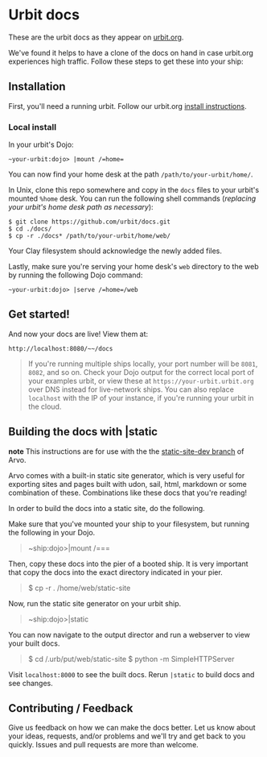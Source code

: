 # Urbit docs

These are the urbit docs as they appear on [urbit.org](https://urbit.org/docs/).

We've found it helps to have a clone of the docs on hand in case urbit.org
experiences high traffic. Follow these steps to get these into your ship:

## Installation

First, you'll need a running urbit. Follow our urbit.org [install
instructions](https://urbit.org/docs/getting-started/).

### Local install

In your urbit's Dojo:

    ~your-urbit:dojo> |mount /=home=

You can now find your home desk at the path `/path/to/your-urbit/home/`.

In Unix, clone this repo somewhere and copy in the `docs` files to your urbit's
mounted `%home` desk. You can run the following shell commands (*replacing your
urbit's home desk path as necessary*):

    $ git clone https://github.com/urbit/docs.git
    $ cd ./docs/
    $ cp -r ./docs* /path/to/your-urbit/home/web/

Your Clay filesystem should acknowledge the newly added files.

Lastly, make sure you're serving your home desk's `web` directory to the web by running the following Dojo command:

    ~your-urbit:dojo> |serve /=home=/web

## Get started!

And now your docs are live! View them at:

    http://localhost:8080/~~/docs

> If you're running multiple ships locally, your port number will be `8081`,
  `8082`, and so on. Check your Dojo output for the correct local port of
  your examples urbit, or view these at `https://your-urbit.urbit.org` over DNS
  instead for live-network ships. You can also replace `localhost` with the IP
  of your instance, if you're running your urbit in the cloud.

## Building the docs with |static

**note** This instructions are for use with the the [static-site-dev branch](https://github.com/urbit/arvo/tree/static-site-dev)
of Arvo.

Arvo comes with a built-in static site generator, which is very useful for
exporting sites and pages built with udon, sail, html, markdown or some
combination of these. Combinations like these docs that you're reading!

In order to build the docs into a static site, do the following.

Make sure that you've mounted your ship to your filesystem, but running the following
in your Dojo.

> ~ship:dojo>|mount /===

Then, copy these docs into the pier of a booted ship. It is very important that
copy the docs into the exact directory indicated in your pier.

> $ cp -r . <ship-name>/home/web/static-site

Now, run the static site generator on your urbit ship.

> ~ship:dojo>|static

You can now navigate to the output director and run a webserver to view your built docs.

> $ cd <ship-name>/.urb/put/web/static-site
> $ python -m SimpleHTTPServer

Visit `localhost:8000` to see the built docs. Rerun `|static` to build docs and
see changes.

## Contributing / Feedback

Give us feedback on how we can make the docs better. Let us know about your ideas, requests, and/or problems and we'll
try and get back to you quickly. Issues and pull requests are more than welcome.
